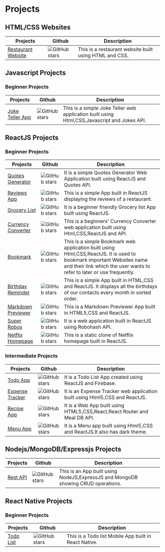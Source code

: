 # Projects

## HTML/CSS Websites

| Projects                                                              | Github                                                                                                   | Description                                            |
| --------------------------------------------------------------------- | -------------------------------------------------------------------------------------------------------- | ------------------------------------------------------ |
| [Restaurant Website](https://github.com/kritika27/restaurant-website) | ![GitHub stars](https://img.shields.io/github/stars/kritika27/restaurant-website?style=flat&label=Stars) | This is a restaurant website built using HTML and CSS. |

## Javascript Projects

### Beginner Projects

| Projects                                                               | Github                                                                                                       | Description                                                                                 |
| ---------------------------------------------------------------------- | ------------------------------------------------------------------------------------------------------------ | ------------------------------------------------------------------------------------------- |
| [Joke Teller App](https://github.com/kritika27/joke-teller-javascript) | ![GitHub stars](https://img.shields.io/github/stars/kritika27/joke-teller-javascript?style=flat&label=Stars) | This is a simple Joke Teller web application built using Html,CSS,Javascript and Jokes API. |

## ReactJS Projects

### Beginner Projects

| Projects                                                                      | Github                                                                                                           | Description                                                                                                                                                                                     |
| ----------------------------------------------------------------------------- | ---------------------------------------------------------------------------------------------------------------- | ----------------------------------------------------------------------------------------------------------------------------------------------------------------------------------------------- |
| [Quotes Generator](https://github.com/kritika27/quotes-generator-react)       | ![GitHub stars](https://img.shields.io/github/stars/kritika27/quotes-generator-react?style=flat&label=Stars)     | It is a simple Quotes Generator Web Application built using ReactJS and Quotes API.                                                                                                             |
| [Reviews App](https://github.com/kritika27/reviews-reactjs)                   | ![GitHub stars](https://img.shields.io/github/stars/kritika27/reviews-reactjs?style=flat&label=Stars)            | This is a simple App built in ReactJS displaying the reviews of a restaurant.                                                                                                                   |
| [Grocery List](https://github.com/kritika27/grocery-list-reactjs)             | ![GitHub stars](https://img.shields.io/github/stars/kritika27/grocery-list-reactjs?style=flat&label=Stars)       | It is a beginner friendly Grocery list App built using ReactJS.                                                                                                                                 |
| [Currency Converter](https://github.com/kritika27/currency-converter-reactjs) | ![GitHub stars](https://img.shields.io/github/stars/kritika27/currency-converter-reactjs?style=flat&label=Stars) | This is a beginners' Currency Converter web application built using Html,CSS,ReactJS and API.                                                                                                   |
| [Bookmark](https://github.com/kritika27/bookmark-reactjs)                     | ![GitHub stars](https://img.shields.io/github/stars/kritika27/bookmark-reactjs?style=flat&label=Stars)           | This is a simple Bookmark web application built using Html,CSS,ReactJS. It is used to bookmark important Websites name and their link which the user wants to refer to later or use frequently. |
| [Birthday Reminder](https://github.com/kritika27/birthday-reminder-reactjs)   | ![GitHub stars](https://img.shields.io/github/stars/kritika27/birthday-reminder-reactjs?style=flat&label=Stars)  | This is a simple App built in HTML,CSS and ReactJS. It displays all the birthdays of our contacts every month in sorted order.                                                                  |
| [Markdown Previewer](https://github.com/kritika27/markdown-react)       | ![GitHub stars](https://img.shields.io/github/stars/kritika27/markdown-react?style=flat&label=Stars)     | This is a Markdown Previewer App built in HTML5,CSS and ReactJS.
| [Super Robos](https://github.com/kritika27/superrobos-react-robohash)         | ![GitHub stars](https://img.shields.io/github/stars/kritika27/superrobos-react-robohash?style=flat&label=Stars)  | It is a web application built in ReactJS using Robohash API.                                                                                                                                    |
| [Netflix Homepage](https://github.com/kritika27/netflix-homepage-clone)       | ![GitHub stars](https://img.shields.io/github/stars/kritika27/netflix-homepage-clone?style=flat&label=Stars)     | This is a static clone of Netflix homepage built in ReactJS.                                                                                                                                    |

### Intermediate Projects

| Projects                                                                | Github                                                                                                        | Description                                                                 |
| ----------------------------------------------------------------------- | ------------------------------------------------------------------------------------------------------------- | --------------------------------------------------------------------------- |
| [Todo App](https://github.com/kritika27/todo-react-firebase)            | ![GitHub stars](https://img.shields.io/github/stars/kritika27/todo-react-firebase?style=flat&label=Stars)     | It is a Todo List App created using ReactJS and Firebase.                   |
| [Expense Tracker](https://github.com/kritika27/expense-tracker-reactjs) | ![GitHub stars](https://img.shields.io/github/stars/kritika27/expense-tracker-reactjs?style=flat&label=Stars) | It is an Expense Tracker web application built using Html5,CSS and ReactJS. |
| [Recipe App](https://github.com/kritika27/recipe-reactjs)               | ![GitHub stars](https://img.shields.io/github/stars/kritika27/recipe-reactjs?style=flat&label=Stars)          | It is a Web App built using HTML5,CSS,React,React Router and Meal DB API.   |
| [Menu App](https://github.com/kritika27/menu-react-dark-theme) | ![GitHub stars](https://img.shields.io/github/stars/kritika27/menu-react-dark-theme?style=flat&label=Stars) | It is a Menu app built using Html5,CSS and ReactJS.It also has dark theme. |

## Nodejs/MongoDB/Expressjs Projects

| Projects                                                        | Github                                                                                                      | Description                                           |
| --------------------------------------------------------------- | ----------------------------------------------------------------------------------------------------------- | ----------------------------------------------------- |
| [Rest API](https://github.com/kritika27/restapi-nodejs-express-mongodb) | ![GitHub stars](https://img.shields.io/github/stars/kritika27/restapi-nodejs-express-mongodb?style=flat&label=Stars) | This is an App built using NodeJS,ExpressJS and MongoDB showing CRUD operations. |


## React Native Projects

### Beginner Projects

| Projects                                                        | Github                                                                                                      | Description                                           |
| --------------------------------------------------------------- | ----------------------------------------------------------------------------------------------------------- | ----------------------------------------------------- |
| [Todo List](https://github.com/kritika27/todo-app-react-native) | ![GitHub stars](https://img.shields.io/github/stars/kritika27/todo-app-react-native?style=flat&label=Stars) | This is a Todo list Mobile App built in React Native. |
